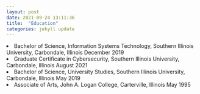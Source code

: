 ```yaml
---
layout: post
date: 2021-09-24 13:11:36
title:  "Education"
categories: jekyll update
---
```

<li>Bachelor of Science, Information Systems Technology, Southern Illinois University, Carbondale, Illinois December 2019
</li>

<li>Graduate Certificate in Cybersecurity, Southern Illinois University, Carbondale, Illinois August 2021  
</li>

<li>Bachelor of Science, University Studies, Southern Illinois University, Carbondale, Illinois May 2019
</li>

<li> Associate of Arts, John A. Logan College, Carterville, Illinois                                 May 1995
</li>








